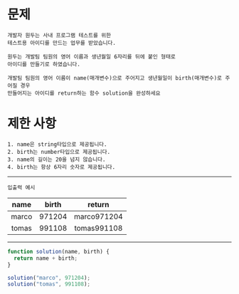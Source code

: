 # 문제

```
개발자 원두는 사내 프로그램 테스트를 위한
테스트용 아이디를 만드는 업무를 받았습니다.

원두는 개발팀 팀원의 영어 이름과 생년월일 6자리를 뒤에 붙인 형태로
아이디를 만들기로 하였습니다.

개발팀 팀원의 영어 이름이 name(매개변수)으로 주어지고 생년월일이 birth(매개변수)로 주어질 경우
만들어지는 아이디를 return하는 함수 solution을 완성하세요
```

# 제한 사항

```
1. name은 string타입으로 제공됩니다.
2. birth는 number타입으로 제공됩니다.
3. name의 길이는 20을 넘지 않습니다.
4. birth는 항상 6자리 숫자로 제공됩니다.

```

---

`입출력 예시`

| name  | birth  |   return    |
| :---: | :----: | :---------: |
| marco | 971204 | marco971204 |
| tomas | 991108 | tomas991108 |

---

```js
function solution(name, birth) {
  return name + birth;
}

solution("marco", 971204);
solution("tomas", 991108);
```
